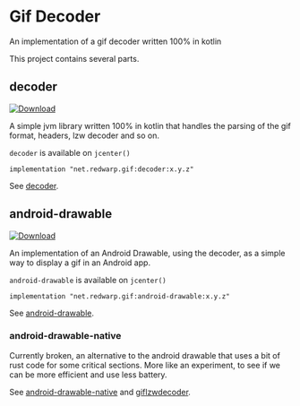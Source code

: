 # Gif Decoder

An implementation of a gif decoder written 100% in kotlin

This project contains several parts.

## decoder

[ ![Download](https://api.bintray.com/packages/redwarp/maven/gif-decoder/images/download.svg) ](https://bintray.com/redwarp/maven/gif-decoder/_latestVersion)

A simple jvm library written 100% in kotlin that handles the parsing of the gif format, headers, lzw decoder and so on.

`decoder` is available on `jcenter()`

`implementation "net.redwarp.gif:decoder:x.y.z"`

See [decoder](decoder).

## android-drawable

[ ![Download](https://api.bintray.com/packages/redwarp/maven/gif-android-drawable/images/download.svg) ](https://bintray.com/redwarp/maven/gif-android-drawable/_latestVersion)

An implementation of an Android Drawable, using the decoder, as a simple way to display a gif in an
Android app.

`android-drawable` is available on `jcenter()`

`implementation "net.redwarp.gif:android-drawable:x.y.z"`

See [android-drawable](android-drawable).

### android-drawable-native

Currently broken, an alternative to the android drawable that uses a bit of rust code for some critical sections.
More like an experiment, to see if we can be more efficient and use less battery.

See [android-drawable-native](android-drawable-native) and [giflzwdecoder](giflzwdecoder).

